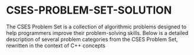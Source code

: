 # CSES-PROBLEM-SET-SOLUTION
The CSES Problem Set is a collection of algorithmic problems designed to help programmers improve their problem-solving skills. Below is a detailed description of several problem categories from the CSES Problem Set, rewritten in the context of C++ concepts
